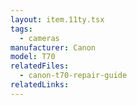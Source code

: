 ```yaml
---
layout: item.11ty.tsx
tags:
  - cameras
manufacturer: Canon
model: T70
relatedFiles:
  - canon-t70-repair-guide
relatedLinks:
---
```

